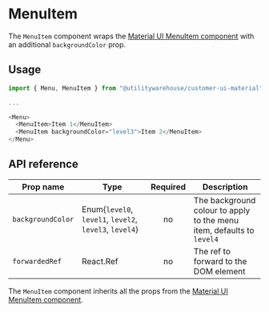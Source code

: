 # MenuItem

The `MenuItem` component wraps the [Material UI MenuItem component](https://next.material-ui.com/api/menu-item/) with an additional `backgroundColor` prop.

## Usage

```TypeScript
import { Menu, MenuItem } from "@utilitywarehouse/customer-ui-material";

...

<Menu>
  <MenuItem>Item 1</MenuItem>
  <MenuItem backgroundColor="level3">Item 2</MenuItem>
</Menu>

```

## API reference

| Prop name | Type | Required | Description |
| --------- | ---- |:--------:| ----------- |
| `backgroundColor` | Enum{`level0`, `level1`, `level2`, `level3`, `level4`} | no | The background colour to apply to the menu item, defaults to `level4` |
| `forwardedRef` | React.Ref<HTMLLIElement> | no | The ref to forward to the DOM element |

The `MenuItem` component inherits all the props from the [Material UI MenuItem component](https://next.material-ui.com/api/menu-item/).
